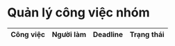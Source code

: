 # Quản lý công việc nhóm

| Công việc | Người làm | Deadline | Trạng thái |
|-----------|-----------|----------|------------|
